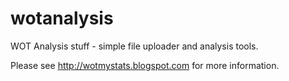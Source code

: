 wotanalysis
===========

WOT Analysis stuff - simple file uploader and analysis tools.

Please see http://wotmystats.blogspot.com for more information.

